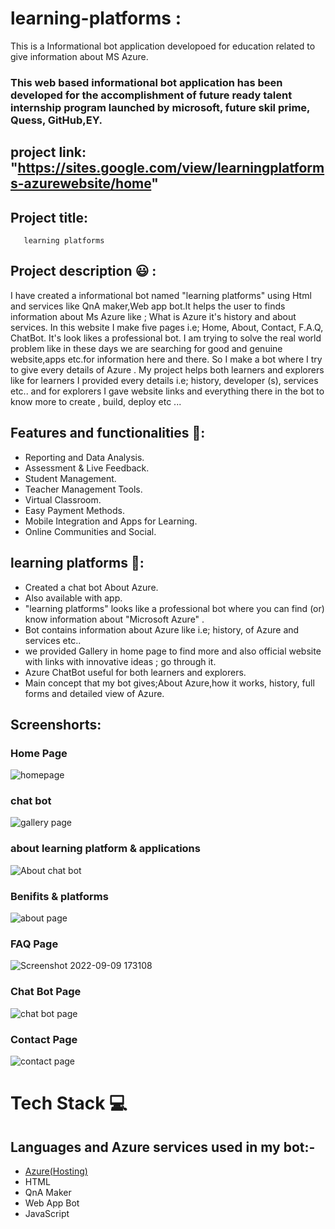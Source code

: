 # learning-platforms :
This is a Informational bot application developoed for education related to give information about MS Azure.
### This web based informational bot application has been developed for the accomplishment of future ready talent internship program launched by microsoft, future skil prime, Quess, GitHub,EY.

## project link: "https://sites.google.com/view/learningplatforms-azurewebsite/home"

## Project title: 
       learning platforms
       
## Project description 😃 :      
I have created a informational bot named "learning platforms" using Html and services like QnA maker,Web app bot.It helps the user to finds information about Ms Azure like ; What is Azure it's history and about services. In this website I make five pages i.e; Home, About, Contact, F.A.Q, ChatBot. It's look likes a professional bot. I am trying to solve the real world problem like in these days we are searching for  good and genuine website,apps etc.for information here and there. So I make a bot where I try to give every details of Azure . My project helps both learners and explorers like for learners I provided every details i.e; history, developer (s), services etc.. and for explorers I gave website links and everything there in the bot to know more to create , build, deploy etc ...                    

## Features and functionalities 🧐:
- Reporting and Data Analysis.
- Assessment & Live Feedback.
- Student Management.
- Teacher Management Tools.
- Virtual Classroom.
- Easy Payment Methods.
- Mobile Integration and Apps for Learning.
- Online Communities and Social.

## learning platforms 💬: 
- Created a chat bot About Azure.
- Also available with app.
- "learning platforms" looks like a professional bot where you can find (or) know information about "Microsoft Azure" .
- Bot contains information about Azure like i.e; history, of Azure and services etc..
- we provided Gallery in home page to find more and also official website with links with innovative ideas ; go through it.
- Azure ChatBot useful for both learners and explorers.
- Main concept that my bot gives;About Azure,how it works, history, full forms and detailed view of Azure.

## Screenshorts:
### Home Page 
![homepage](https://user-images.githubusercontent.com/113120352/192824721-66bfe5f8-37c3-47a9-a858-503fdd8499e7.png)


### chat bot
![gallery page](https://user-images.githubusercontent.com/113120352/192858649-008a27ab-f82c-4697-8afe-2bbf1059229f.png)

### about learning platform & applications
![About chat bot](https://user-images.githubusercontent.com/113120352/192859870-234ce817-67e5-47d0-997f-1b2c62ee4eb7.jpg)

### Benifits & platforms
![about page](https://user-images.githubusercontent.com/113120352/192860280-cbcb0e92-758c-4051-92e5-bbaf04c7f51a.png)

### FAQ Page
![Screenshot 2022-09-09 173108](https://user-images.githubusercontent.com/110820099/189346962-c7e59c77-3836-46d0-bba1-ccfdb4ab8743.png)

### Chat Bot Page
![chat bot page](https://user-images.githubusercontent.com/110820099/189347166-48cf0e3a-7a00-4b54-ae6f-b105afe035d4.png)

### Contact Page
![contact page](https://user-images.githubusercontent.com/110820099/189347309-78addadc-e569-4368-aa44-0899923d0d6e.png)



# Tech Stack 💻

## Languages and Azure services used in my bot:-

- [Azure(Hosting)](https://azure.microsoft.com/en-in/features/azure-portal/)
- HTML
- QnA Maker
- Web App Bot
- JavaScript

